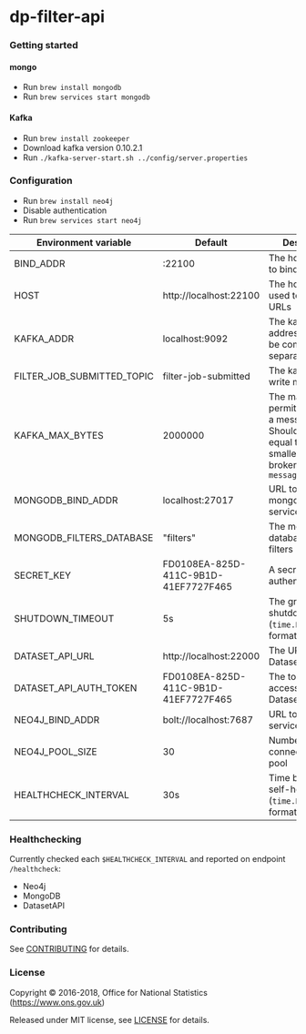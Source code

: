 dp-filter-api
================

### Getting started

#### mongo
* Run `brew install mongodb`
* Run `brew services start mongodb`

#### Kafka
* Run `brew install zookeeper`
* Download kafka version 0.10.2.1
* Run `./kafka-server-start.sh ../config/server.properties`

### Configuration
* Run `brew install neo4j`
* Disable authentication
* Run `brew services start neo4j`

| Environment variable       | Default                                   | Description
| -------------------------- | ----------------------------------------- | -----------
| BIND_ADDR                  | :22100                                    | The host and port to bind to
| HOST                       | http://localhost:22100                    | The host name used to build URLs
| KAFKA_ADDR                 | localhost:9092                            | The kafka broker addresses (can be comma separated)
| FILTER_JOB_SUBMITTED_TOPIC | filter-job-submitted                      | The kafka topic to write messages to
| KAFKA_MAX_BYTES            | 2000000                                   | The maximum permitted size of a message. Should be set equal to or smaller than the broker's `message.max.bytes`
| MONGODB_BIND_ADDR          | localhost:27017                           | URL to a mongodb services
| MONGODB_FILTERS_DATABASE   | "filters"                               | The mongodb database to store filters
| SECRET_KEY                 | FD0108EA-825D-411C-9B1D-41EF7727F465      | A secret key used authentication
| SHUTDOWN_TIMEOUT           | 5s                                        | The graceful shutdown timeout (`time.Duration` format)
| DATASET_API_URL            | http://localhost:22000                    | The URL of the Dataset API
| DATASET_API_AUTH_TOKEN     | FD0108EA-825D-411C-9B1D-41EF7727F465      | The token used to access the Dataset API
| NEO4J_BIND_ADDR            | bolt://localhost:7687                     | URL to a neo4j services
| NEO4J_POOL_SIZE            | 30                                        | Number of connections in the pool
| HEALTHCHECK_INTERVAL       | 30s                                       | Time between self-healthchecks (`time.Duration` format)

### Healthchecking

Currently checked each `$HEALTHCHECK_INTERVAL` and reported on endpoint `/healthcheck`:

* Neo4j
* MongoDB
* DatasetAPI

### Contributing

See [CONTRIBUTING](CONTRIBUTING.md) for details.

### License

Copyright © 2016-2018, Office for National Statistics (https://www.ons.gov.uk)

Released under MIT license, see [LICENSE](LICENSE.md) for details.
